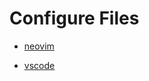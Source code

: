 # Configure Files

- [neovim](https://github.com/himitery/configures/tree/master/neovim)

- [vscode](https://github.com/himitery/configures/tree/master/vscode)
